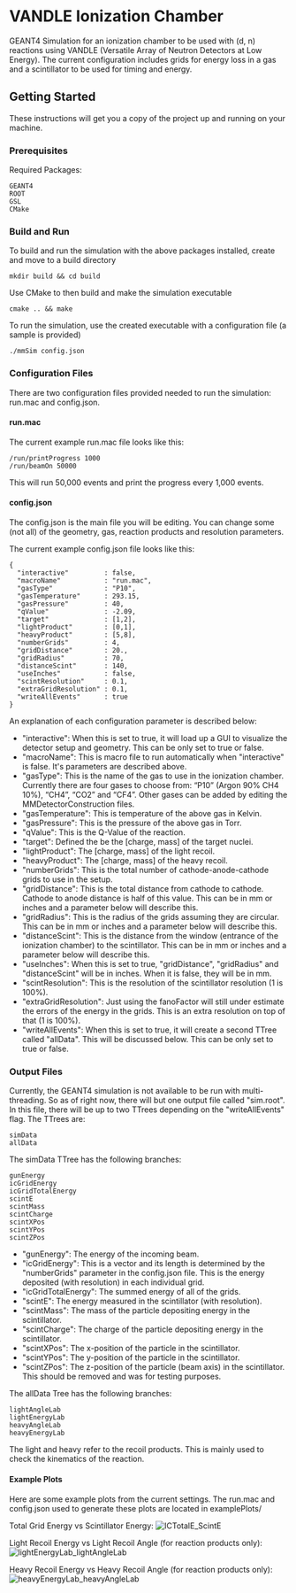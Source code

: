 
# VANDLE Ionization Chamber

GEANT4 Simulation for an ionization chamber to be used with (d, n) reactions using VANDLE (Versatile Array of Neutron Detectors at Low Energy). The current configuration includes grids for energy loss in a gas and a scintillator to be used for timing and energy.

## Getting Started

These instructions will get you a copy of the project up and running on your machine.

### Prerequisites

Required Packages:

```
GEANT4
ROOT
GSL
CMake
```

### Build and Run

To build and run the simulation with the above packages installed, create and move to a build directory

```
mkdir build && cd build
```

Use CMake to then build and make the simulation executable

```
cmake .. && make
```

To run the simulation, use the created executable with a configuration file (a sample is provided)

```
./mmSim config.json
```

### Configuration Files

There are two configuration files provided needed to run the simulation: run.mac and config.json.

#### run.mac

The current example run.mac file looks like this:
```
/run/printProgress 1000
/run/beamOn 50000
```

This will run 50,000 events and print the progress every 1,000 events.

#### config.json

The config.json is the main file you will be editing. You can change some (not all) of the geometry, gas, reaction products and resolution parameters.

The current example config.json file looks like this:
```
{
  "interactive"         : false,
  "macroName"           : "run.mac",
  "gasType"             : "P10",
  "gasTemperature"      : 293.15,
  "gasPressure"         : 40,
  "qValue"              : -2.09,
  "target"              : [1,2],
  "lightProduct"        : [0,1],
  "heavyProduct"        : [5,8],
  "numberGrids"         : 4,
  "gridDistance"        : 20.,
  "gridRadius"          : 70,
  "distanceScint"       : 140,
  "useInches"           : false,
  "scintResolution"     : 0.1,
  "extraGridResolution" : 0.1,
  "writeAllEvents"      : true
}
```

An explanation of each configuration parameter is described below:

- "interactive": When this is set to true, it will load up a GUI to visualize the detector setup and geometry. This can be only set to true or false.
- "macroName": This is macro file to run automatically when "interactive" is false. It's parameters are described above.
- "gasType": This is the name of the gas to use in the ionization chamber. Currently there are four gases to choose from: “P10” (Argon 90% CH4 10%), “CH4”, “CO2” and “CF4”. Other gases can be added by editing the MMDetectorConstruction files.
- "gasTemperature": This is temperature of the above gas in Kelvin.
- "gasPressure": This is the pressure of the above gas in Torr.
- "qValue": This is the Q-Value of the reaction.
- "target": Defined the be the [charge, mass] of the target nuclei.
- "lightProduct": The [charge, mass] of the light recoil.
- "heavyProduct": The [charge, mass] of the heavy recoil.
- "numberGrids": This is the total number of cathode-anode-cathode grids to use in the setup.
- "gridDistance": This is the total distance from cathode to cathode. Cathode to anode distance is half of this value. This can be in mm or inches and a parameter below will describe this.
- "gridRadius": This is the radius of the grids assuming they are circular. This can be in mm or inches and a parameter below will describe this.
- "distanceScint": This is the distance from the window (entrance of the ionization chamber) to the scintillator. This can be in mm or inches and a parameter below will describe this.
- "useInches": When this is set to true, "gridDistance", "gridRadius" and "distanceScint" will be in inches. When it is false, they will be in mm.
- "scintResolution": This is the resolution of the scintillator resolution (1 is 100%).
- "extraGridResolution": Just using the fanoFactor will still under estimate the errors of the energy in the grids. This is an extra resolution on top of that (1 is 100%).
- "writeAllEvents": When this is set to true, it will create a second TTree called "allData". This will be discussed below. This can be only set to true or false.


### Output Files
Currently, the GEANT4 simulation is not available to be run with multi-threading. So as of right now, there will but one output file called "sim.root". In this file, there will be up to two TTrees depending on the "writeAllEvents" flag. The TTrees are:
```
simData
allData
```

The simData TTree has the following branches:
```
gunEnergy
icGridEnergy
icGridTotalEnergy
scintE
scintMass
scintCharge
scintXPos
scintYPos
scintZPos
```
- "gunEnergy": The energy of the incoming beam.
- "icGridEnergy": This is a vector and its length is determined by the "numberGrids" parameter in the config.json file. This is the energy deposited (with resolution) in each individual grid.
- "icGridTotalEnergy": The summed energy of all of the grids.
- "scintE": The energy measured in the scintillator (with resolution).
- "scintMass": The mass of the particle depositing energy in the scintillator.
- "scintCharge": The charge of the particle depositing energy in the scintillator.
- "scintXPos": The x-position of the particle in the scintillator.
- "scintYPos": The y-position of the particle in the scintillator.
- "scintZPos": The z-position of the particle (beam axis) in the scintillator. This should be removed and was for testing purposes.

The allData Tree has the following branches:
```
lightAngleLab
lightEnergyLab
heavyAngleLab
heavyEnergyLab
```
The light and heavy refer to the recoil products. This is mainly used to check the kinematics of the reaction.

#### Example Plots

Here are some example plots from the current settings. The run.mac and config.json used to generate these plots are located in examplePlots/

Total Grid Energy vs Scintillator Energy:
![ICTotalE_ScintE](https://github.com/joshhooker/icSimulation/blob/master/examplePlots/icTotalEnergy_ScintE.png)

Light Recoil Energy vs Light Recoil Angle (for reaction products only):
![lightEnergyLab_lightAngleLab](https://github.com/joshhooker/icSimulation/blob/master/examplePlots/lightEnergy_lightAngle.png)

Heavy Recoil Energy vs Heavy Recoil Angle (for reaction products only):
![heavyEnergyLab_heavyAngleLab](https://github.com/joshhooker/icSimulation/blob/master/examplePlots/heavyEnergy_heavyAngle.png)